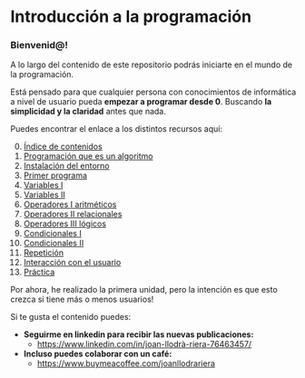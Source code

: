 
# Introducción a la programación
### Bienvenid@!
A lo largo del contenido de este repositorio podrás iniciarte en el mundo de la programación.

Está pensado para que cualquier persona con conocimientos de informática a nivel de usuario pueda **empezar a programar desde 0**. Buscando **la simplicidad y la claridad** antes que nada.

Puedes encontrar el enlace a los distintos recursos aquí:

0. [Índice de contenidos](https://joanllodrariera.github.io/introduccion-java/00_indice_de_contenidos/)
1. [Programación que es un algoritmo](https://joanllodrariera.github.io/introduccion-java/01_programacion_que_es_un_programa_algoritmo/)
2. [Instalación del entorno](https://joanllodrariera.github.io/introduccion-java/02_instalacion_del_entorno/)
3. [Primer programa](https://joanllodrariera.github.io/introduccion-java/03_primer_programa/)
4. [Variables I](https://joanllodrariera.github.io/introduccion-java/04_variables_i/)
5. [Variables II](https://joanllodrariera.github.io/introduccion-java/05_variables_ii/)
6. [Operadores I aritméticos](https://joanllodrariera.github.io/introduccion-java/06_operadores_i_aritmeticos/)
7. [Operadores II relacionales](https://joanllodrariera.github.io/introduccion-java/07_operadores_ii_relacionales/)
8. [Operadores III lógicos](https://joanllodrariera.github.io/introduccion-java/08_operadores_iii_logicos/)
9. [Condicionales I](https://joanllodrariera.github.io/introduccion-java/09_condicionales_i/)
10. [Condicionales II](https://joanllodrariera.github.io/introduccion-java/10_condicionales_ii/)
11. [Repetición](https://joanllodrariera.github.io/introduccion-java/11_de_repeticion/)
12. [Interacción con el usuario](https://joanllodrariera.github.io/introduccion-java/12_interaccion_con_el_usuario/)
13. [Práctica](https://joanllodrariera.github.io/introduccion-java/13_practica_juego_del_ahorcado/)


Por ahora, he realizado la primera unidad, pero la intención es que esto crezca si tiene más o menos usuarios!

Si te gusta el contenido puedes:
* **Seguirme en linkedin para recibir las nuevas publicaciones:**
  * https://www.linkedin.com/in/joan-llodrà-riera-76463457/
* **Incluso puedes colaborar con un café:**
  * https://www.buymeacoffee.com/joanllodrariera
  
